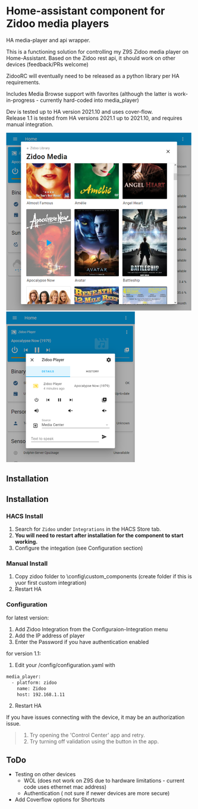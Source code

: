 # Home-assistant component for Zidoo media players
HA media-player and api wrapper.

This is a functioning solution for controlling my Z9S Zidoo media player on Home-Assistant.  Based on the Zidoo rest api, it should work on other devices (feedback/PRs welcome)

ZidooRC will eventually need to be released as a python library per HA requirements.  

Includes Media Browse support with favorites (although the latter is work-in-progress - currently hard-coded into media_player)

Dev is tested up to HA version 2021.10 and uses cover-flow.   
Release 1.1 is tested from HA versions 2021.1 up to 2021.10, and requires manual integration.

![Media_Library](images/media_browser.png) ![Media_Player](images/media_player.png)


## Installation

## Installation

### HACS Install

1. Search for `Zidoo` under `Integrations` in the HACS Store tab.
2. **You will need to restart after installation for the component to start working.**
3. Configure the integation (see Configuration section)

### Manual Install

1. Copy zidoo folder to \config\custom_components (create folder if this is yuor first custom integration)
2. Restart HA

### Configuration

for latest version:

1. Add Zidoo Integration from the Configuraion-Integration menu
2. Add the IP address of player
3. Enter the Password if you have authentication enabled

for version 1.1:

1. Edit your /config/configuration.yaml with

```
media_player:
  - platform: zidoo
    name: Zidoo
    host: 192.168.1.11
```
2. Restart HA

If you have issues connecting with the device, it may be an authorization issue.  
> 1. Try opening the 'Control Center' app and retry. 
> 2. Try turning off validation using the button in the app.   

## ToDo

- Testing on other devices
  - WOL (does not work on Z9S due to hardware limitations - current code uses ethernet mac address)
  - Authentication ( not sure if newer devices are more secure)   
- Add Coverflow options for Shortcuts



